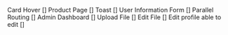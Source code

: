 Card Hover []
Product Page []
Toast []
User Information Form []
Parallel Routing []
Admin Dashboard []
Upload File []
Edit File []
Edit profile able to edit []
